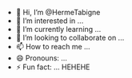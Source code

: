 - 👋 Hi, I’m @HermeTabigne
- 👀 I’m interested in ...
- 🌱 I’m currently learning ...
- 💞️ I’m looking to collaborate on ...
- 📫 How to reach me ...
- 😄 Pronouns: ...
- ⚡ Fun fact: ...
HEHEHE
<!---
HermeTabigne/HermeTabigne is a ✨ special ✨ repository because its `README.md` (this file) appears on your GitHub profile.
You can click the Preview link to take a look at your changes.
--->
